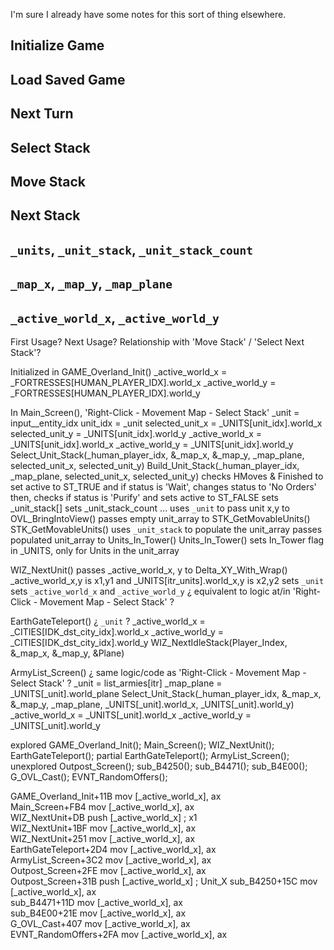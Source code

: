 


I'm sure I already have some notes for this sort of thing elsewhere.



## Initialize Game

## Load Saved Game



## Next Turn

## Select Stack

## Move Stack

## Next Stack

## `_units`, `_unit_stack`, `_unit_stack_count`

## `_map_x`, `_map_y`, `_map_plane`


## `_active_world_x`, `_active_world_y`

First Usage?
Next Usage?
Relationship with 'Move Stack' / 'Select Next Stack'?


Initialized in GAME_Overland_Init()
    _active_world_x = _FORTRESSES[HUMAN_PLAYER_IDX].world_x
    _active_world_y = _FORTRESSES[HUMAN_PLAYER_IDX].world_y

In Main_Screen(), 'Right-Click - Movement Map - Select Stack'
    _unit = input__entity_idx
    unit_idx = _unit
    selected_unit_x = _UNITS[unit_idx].world_x
    selected_unit_y = _UNITS[unit_idx].world_y
    _active_world_x = _UNITS[unit_idx].world_x
    _active_world_y = _UNITS[unit_idx].world_y
    Select_Unit_Stack(_human_player_idx, &_map_x, &_map_y, _map_plane, selected_unit_x, selected_unit_y)
        Build_Unit_Stack(_human_player_idx, _map_plane, selected_unit_x, selected_unit_y)
            checks HMoves & Finished to set active to ST_TRUE
                and if status is 'Wait', changes status to 'No Orders'
            then, checks if status is 'Purify' and sets active to ST_FALSE
            sets _unit_stack[]
            sets _unit_stack_count
        ...
        uses `_unit` to pass unit x,y to OVL_BringIntoView()
        passes empty unit_array to STK_GetMovableUnits()
            STK_GetMovableUnits() uses `_unit_stack` to populate the unit_array
        passes populated unit_array to Units_In_Tower()
            Units_In_Tower() sets In_Tower flag in _UNITS, only for Units in the unit_array


WIZ_NextUnit()
    passes _active_world_x, y to Delta_XY_With_Wrap()
        _active_world_x,y is x1,y1 and _UNITS[itr_units].world_x,y is x2,y2
    sets `_unit`
    sets `_active_world_x` and `_active_world_y`
    ¿ equivalent to logic at/in 'Right-Click - Movement Map - Select Stack' ?


EarthGateTeleport()
    ¿ `_unit` ?
    _active_world_x = _CITIES[IDK_dst_city_idx].world_x
    _active_world_y = _CITIES[IDK_dst_city_idx].world_y
    WIZ_NextIdleStack(Player_Index, &_map_x, &_map_y, &Plane)


ArmyList_Screen()
    ¿ same logic/code as 'Right-Click - Movement Map - Select Stack' ?
    _unit = list_armies[itr]
    _map_plane = _UNITS[_unit].world_plane
    Select_Unit_Stack(_human_player_idx, &_map_x, &_map_y, _map_plane, _UNITS[_unit].world_x, _UNITS[_unit].world_y)
    _active_world_x = _UNITS[_unit].world_x
    _active_world_y = _UNITS[_unit].world_y





explored
    GAME_Overland_Init();  Main_Screen();  WIZ_NextUnit();  EarthGateTeleport();
partial
    EarthGateTeleport();  ArmyList_Screen();  
unexplored
    Outpost_Screen();  sub_B4250();  sub_B4471();  sub_B4E00();  G_OVL_Cast();  EVNT_RandomOffers();


GAME_Overland_Init+11B mov     [_active_world_x], ax                   
Main_Screen+FB4        mov     [_active_world_x], ax                   
WIZ_NextUnit+DB        push    [_active_world_x]               ; x1    
WIZ_NextUnit+1BF       mov     [_active_world_x], ax                   
WIZ_NextUnit+251       mov     [_active_world_x], ax                   
EarthGateTeleport+2D4  mov     [_active_world_x], ax                   
ArmyList_Screen+3C2    mov     [_active_world_x], ax                   
Outpost_Screen+2FE     mov     [_active_world_x], ax                   
Outpost_Screen+31B     push    [_active_world_x]               ; Unit_X
sub_B4250+15C          mov     [_active_world_x], ax                   
sub_B4471+11D          mov     [_active_world_x], ax                   
sub_B4E00+21E          mov     [_active_world_x], ax                   
G_OVL_Cast+407         mov     [_active_world_x], ax                   
EVNT_RandomOffers+2FA  mov     [_active_world_x], ax                   
